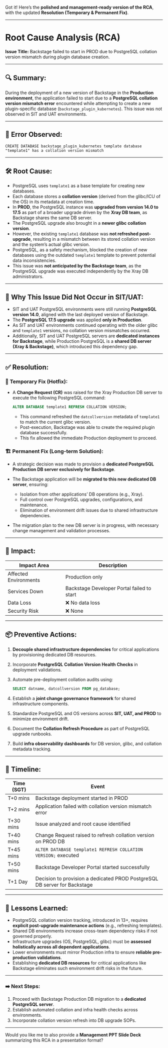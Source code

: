 Got it! Here’s the **polished and management-ready version of the RCA**, with the updated **Resolution (Temporary & Permanent Fix)**.

---

# **Root Cause Analysis (RCA)**

**Issue Title:**
Backstage failed to start in PROD due to PostgreSQL collation version mismatch during plugin database creation.

---

## 🔍 **Summary:**

During the deployment of a new version of Backstage in the **Production environment**, the application failed to start due to a **PostgreSQL collation version mismatch error** encountered while attempting to create a new plugin-specific database (`backstage_plugin_kubernetes`). This issue was not observed in SIT and UAT environments.

---

## 🧨 **Error Observed:**

```
CREATE DATABASE backstage_plugin_kubernetes template database "template1" has a collation version mismatch
```

---

## 🛠️ **Root Cause:**

* PostgreSQL uses `template1` as a base template for creating new databases.
* Each database stores a **collation version** (derived from the glibc/ICU of the OS) in its metadata at creation time.
* In **PROD**, the PostgreSQL instance was **upgraded from version 14.0 to 17.5** as part of a broader upgrade driven by the **Xray DB team**, as Backstage shares the same DB server.
* The PostgreSQL upgrade also brought in a **newer glibc collation version**.
* However, the existing `template1` database was **not refreshed post-upgrade**, resulting in a mismatch between its stored collation version and the system’s actual glibc version.
* PostgreSQL, as a safety mechanism, blocked the creation of new databases using the outdated `template1` template to prevent potential data inconsistencies.
* This issue was **not anticipated by the Backstage team**, as the PostgreSQL upgrade was executed independently by the Xray DB administrators.

---

## 🔎 **Why This Issue Did Not Occur in SIT/UAT:**

* SIT and UAT PostgreSQL environments were still running **PostgreSQL version 14.0**, aligned with the last deployed version of Backstage.
* The **PostgreSQL 17.5 upgrade** was applied **only in Production**.
* As SIT and UAT environments continued operating with the older glibc and `template1` versions, no collation version mismatches occurred.
* Additionally, SIT and UAT PostgreSQL servers are **dedicated instances for Backstage**, while Production PostgreSQL is a **shared DB server (Xray & Backstage)**, which introduced this dependency gap.

---

## ✅ **Resolution:**

### 🔧 **Temporary Fix (Hotfix):**

* A **Change Request (CR)** was raised for the Xray Production DB server to execute the following PostgreSQL command:

  ```sql
  ALTER DATABASE template1 REFRESH COLLATION VERSION;
  ```

  * This command refreshed the `datcollversion` metadata of `template1` to match the current glibc version.
  * Post-execution, Backstage was able to create the required plugin database successfully.
  * This fix allowed the immediate Production deployment to proceed.

### 🏗️ **Permanent Fix (Long-term Solution):**

* A strategic decision was made to provision a **dedicated PostgreSQL Production DB server exclusively for Backstage**.
* The Backstage application will be **migrated to this new dedicated DB server**, ensuring:

  * Isolation from other applications’ DB operations (e.g., Xray).
  * Full control over PostgreSQL upgrades, configurations, and maintenance.
  * Elimination of environment drift issues due to shared infrastructure dependencies.
* The migration plan to the new DB server is in progress, with necessary change management and validation processes.

---

## 🧪 **Impact:**

| Impact Area           | Description                                |
| --------------------- | ------------------------------------------ |
| Affected Environments | Production only                            |
| Services Down         | Backstage Developer Portal failed to start |
| Data Loss             | ❌ No data loss                             |
| Security Risk         | ❌ None                                     |

---

## 📦 **Preventive Actions:**

1. **Decouple shared infrastructure dependencies** for critical applications by provisioning dedicated DB resources.
2. Incorporate **PostgreSQL Collation Version Health Checks** in deployment validations.
3. Automate pre-deployment collation audits using:

   ```sql
   SELECT datname, datcollversion FROM pg_database;
   ```
4. Establish a **joint change governance framework** for shared infrastructure components.
5. Standardize PostgreSQL and OS versions across **SIT, UAT, and PROD** to minimize environment drift.
6. Document the **Collation Refresh Procedure** as part of PostgreSQL upgrade runbooks.
7. Build **infra observability dashboards** for DB version, glibc, and collation metadata tracking.

---

## 📅 **Timeline:**

| Time (SGT) | Event                                                                     |
| ---------- | ------------------------------------------------------------------------- |
| T+0 mins   | Backstage deployment started in PROD                                      |
| T+2 mins   | Application failed with collation version mismatch error                  |
| T+30 mins  | Issue analyzed and root cause identified                                  |
| T+40 mins  | Change Request raised to refresh collation version on PROD DB             |
| T+45 mins  | `ALTER DATABASE template1 REFRESH COLLATION VERSION;` executed            |
| T+50 mins  | Backstage Developer Portal started successfully                           |
| T+1 Day    | Decision to provision a dedicated PROD PostgreSQL DB server for Backstage |

---

## 🧠 **Lessons Learned:**

* PostgreSQL collation version tracking, introduced in 13+, requires **explicit post-upgrade maintenance actions** (e.g., refreshing templates).
* Shared DB environments increase cross-team dependency risks if not governed properly.
* Infrastructure upgrades (OS, PostgreSQL, glibc) must be **assessed holistically across all dependent applications**.
* Lower environments must mirror Production infra to ensure **reliable pre-production validations**.
* Establishing **dedicated DB resources** for critical applications like Backstage eliminates such environment drift risks in the future.

---

### ➡️ Next Steps:

1. Proceed with Backstage Production DB migration to a **dedicated PostgreSQL server**.
2. Establish automated collation and infra health checks across environments.
3. Incorporate collation version refresh into DB upgrade SOPs.

---

Would you like me to also provide a **Management PPT Slide Deck** summarizing this RCA in a presentation format?

